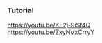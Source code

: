 ### Tutorial

<a href="https://youtu.be/KF2j-9iSf4Q">https://youtu.be/KF2j-9iSf4Q</a>
<br />
<a href="https://youtu.be/ZxyNVxCrryY">https://youtu.be/ZxyNVxCrryY</a>
